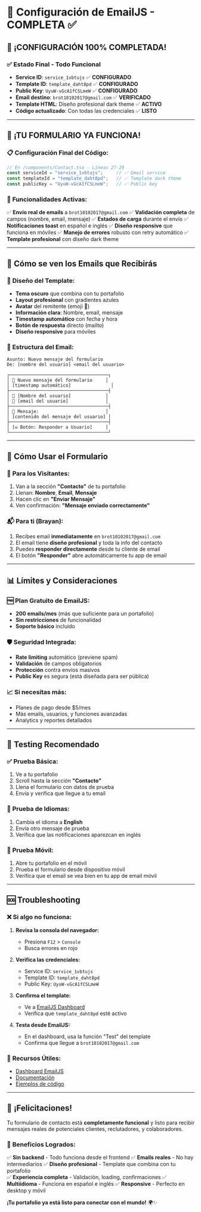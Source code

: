 # 📧 Configuración de EmailJS - COMPLETA ✅

## 🎉 **¡CONFIGURACIÓN 100% COMPLETADA!**

### ✅ **Estado Final - Todo Funcional**
- **Service ID**: `service_1vbtujs` ✅ **CONFIGURADO**
- **Template ID**: `template_daht8pd` ✅ **CONFIGURADO**
- **Public Key**: `UyuW-vGcA1fCSLmeW` ✅ **CONFIGURADO**
- **Email destino**: `brot10102017@gmail.com` ✅ **VERIFICADO**
- **Template HTML**: Diseño profesional dark theme ✅ **ACTIVO**
- **Código actualizado**: Con todas las credenciales ✅ **LISTO**

---

## 🚀 **¡TU FORMULARIO YA FUNCIONA!**

### 📋 **Configuración Final del Código:**
```typescript
// En /components/Contact.tsx - Líneas 27-29
const serviceId = "service_1vbtujs";     // ✅ Gmail service
const templateId = "template_daht8pd";   // ✅ Template dark theme
const publicKey = "UyuW-vGcA1fCSLmeW";   // ✅ Public key
```

### 🎯 **Funcionalidades Activas:**
✅ **Envío real de emails** a `brot10102017@gmail.com`
✅ **Validación completa** de campos (nombre, email, mensaje)
✅ **Estados de carga** durante el envío
✅ **Notificaciones toast** en español e inglés
✅ **Diseño responsive** que funciona en móviles
✅ **Manejo de errores** robusto con retry automático
✅ **Template profesional** con diseño dark theme

---

## 📧 **Cómo se ven los Emails que Recibirás**

### 🎨 **Diseño del Template:**
- **Tema oscuro** que combina con tu portafolio
- **Layout profesional** con gradientes azules
- **Avatar** del remitente (emoji 👤)
- **Información clara**: Nombre, email, mensaje
- **Timestamp automático** con fecha y hora
- **Botón de respuesta** directo (mailto)
- **Diseño responsive** para móviles

### 📝 **Estructura del Email:**
```
Asunto: Nuevo mensaje del formulario
De: [nombre del usuario] <email del usuario>

┌─────────────────────────────────────┐
│ 📧 Nuevo mensaje del formulario     │
│ [timestamp automático]               │
├─────────────────────────────────────┤
│ 👤 [Nombre del usuario]             │
│ 📧 [email del usuario]              │
├─────────────────────────────────────┤
│ 💬 Mensaje:                         │
│ [contenido del mensaje del usuario] │
├─────────────────────────────────────┤
│ [✉️ Botón: Responder a Usuario]     │
└─────────────────────────────────────┘
```

---

## 🔧 **Cómo Usar el Formulario**

### 👤 **Para los Visitantes:**
1. Van a la sección **"Contacto"** de tu portafolio
2. Llenan: **Nombre**, **Email**, **Mensaje**
3. Hacen clic en **"Enviar Mensaje"**
4. Ven confirmación: **"Mensaje enviado correctamente"**

### 📬 **Para ti (Brayan):**
1. Recibes email **inmediatamente** en `brot10102017@gmail.com`
2. El email tiene **diseño profesional** y toda la info del contacto
3. Puedes **responder directamente** desde tu cliente de email
4. El botón **"Responder"** abre automáticamente tu app de email

---

## 📊 **Límites y Consideraciones**

### 🆓 **Plan Gratuito de EmailJS:**
- **200 emails/mes** (más que suficiente para un portafolio)
- **Sin restricciones** de funcionalidad
- **Soporte básico** incluido

### 🛡️ **Seguridad Integrada:**
- **Rate limiting** automático (previene spam)
- **Validación** de campos obligatorios
- **Protección** contra envíos masivos
- **Public Key** es segura (está diseñada para ser pública)

### 📈 **Si necesitas más:**
- Planes de pago desde $5/mes
- Más emails, usuarios, y funciones avanzadas
- Analytics y reportes detallados

---

## 🎯 **Testing Recomendado**

### ✅ **Prueba Básica:**
1. Ve a tu portafolio
2. Scroll hasta la sección **"Contacto"**
3. Llena el formulario con datos de prueba
4. Envía y verifica que llegue a tu email

### 🔄 **Prueba de Idiomas:**
1. Cambia el idioma a **English**
2. Envía otro mensaje de prueba
3. Verifica que las notificaciones aparezcan en inglés

### 📱 **Prueba Móvil:**
1. Abre tu portafolio en el móvil
2. Prueba el formulario desde dispositivo móvil
3. Verifica que el email se vea bien en tu app de email móvil

---

## 🆘 **Troubleshooting**

### ❌ **Si algo no funciona:**

1. **Revisa la consola del navegador:**
   - Presiona `F12` > `Console`
   - Busca errores en rojo

2. **Verifica las credenciales:**
   - Service ID: `service_1vbtujs`
   - Template ID: `template_daht8pd`  
   - Public Key: `UyuW-vGcA1fCSLmeW`

3. **Confirma el template:**
   - Ve a [EmailJS Dashboard](https://dashboard.emailjs.com/)
   - Verifica que `template_daht8pd` esté activo

4. **Testa desde EmailJS:**
   - En el dashboard, usa la función "Test" del template
   - Confirma que llegue a `brot10102017@gmail.com`

### 🔗 **Recursos Útiles:**
- [Dashboard EmailJS](https://dashboard.emailjs.com/)
- [Documentación](https://www.emailjs.com/docs/)
- [Ejemplos de código](https://www.emailjs.com/docs/examples/)

---

## 🎉 **¡Felicitaciones!**

Tu formulario de contacto está **completamente funcional** y listo para recibir mensajes reales de potenciales clientes, reclutadores, y colaboradores.

### 🚀 **Beneficios Logrados:**
✅ **Sin backend** - Todo funciona desde el frontend
✅ **Emails reales** - No hay intermediarios
✅ **Diseño profesional** - Template que combina con tu portafolio  
✅ **Experiencia completa** - Validación, loading, confirmaciones
✅ **Multiidioma** - Funciona en español e inglés
✅ **Responsive** - Perfecto en desktop y móvil

**¡Tu portafolio ya está listo para conectar con el mundo!** 🌍✨